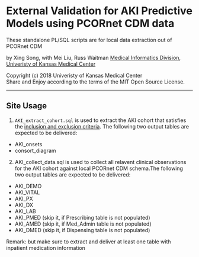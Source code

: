 External Validation for AKI Predictive Models using PCORnet CDM data
====================================================================

These standalone PL/SQL scripts are for local data extraction out of PCORnet CDM

by Xing Song, with Mei Liu, Russ Waitman
[Medical Informatics Division, Univeristy of Kansas Medical Center][MI]

[MI]: http://informatics.kumc.edu/

Copyright (c) 2018 Univeristy of Kansas Medical Center  
Share and Enjoy according to the terms of the MIT Open Source License.

***

## Site Usage 

1. `AKI_extract_cohort.sql` is used to extract the AKI cohort that satisfies the [inclusion and exclusion criteria]. The following two output tables are expected to be delivered:     

* AKI_onsets
* consort_diagram

[inclusion and exclusion criteria]: https://github.com/kumc-bmi/AKI_CDM/blob/master/report/AKI_CDM_EXT_VALID_p1_QA.Rmd

2. AKI_collect_data.sql is used to collect all relavent clinical observations for the AKI cohort against local PCORnet CDM schema.The following two output tables are expected to be delivered:     

* AKI_DEMO
* AKI_VITAL
* AKI_PX
* AKI_DX
* AKI_LAB
* AKI_PMED (skip it, if Prescribing table is not populated)
* AKI_AMED (skip it, if Med_Admin table is not populated)
* AKI_DMED (skip it, if Dispensing table is not populated)

Remark: but make sure to extract and deliver at least one table with inpatient medication information
